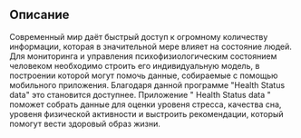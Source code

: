 ## Описание
Современный мир даёт быстрый доступ к огромному количеству информации, которая в значительной мере влияет на состояние людей. Для мониторинга и управления  психофизиологическим состоянием человеком необходимо строить его индивидуальную модель, в построении которой могут помочь данные, собираемые с помощью мобильного приложения. Благодаря данной программе "Health Status data"  это становится доступнее. Приложение " Health Status data " поможет собрать данные для оценки уровеня стресса, качества сна, уровеня физической активности и выстроить рекомендации, который помогут вести здоровый образ жизни.
